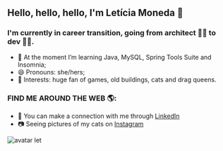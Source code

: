 ## Hello, hello, hello, I'm Letícia Moneda 👋

### I'm currently in career transition, going from architect 👷‍♀️ to dev 👩‍💻.

- 🌱 At the moment I’m learning Java, MySQL, Spring Tools Suite and Insomnia;
- 😄 Pronouns: she/hers;
- 💜 Interests: huge fan of games, old buildings, cats and drag queens.

### FIND ME AROUND THE WEB 🌎:
- 💼 You can make a connection with me through [LinkedIn](https://www.linkedin.com/in/leticia-moneda/) 
- 📷 Seeing pictures of my cats on [Instagram](https://www.instagram.com/lemo.nadaaa/)

<div>
  <img align="center" alt="avatar let" src="https://i.picasion.com/pic92/d5e881501de184aaa7664d7dfa22e33b.gif"
</div>
